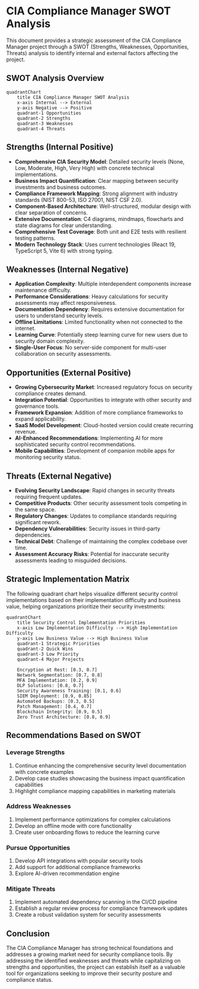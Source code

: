 # CIA Compliance Manager SWOT Analysis

This document provides a strategic assessment of the CIA Compliance Manager project through a SWOT (Strengths, Weaknesses, Opportunities, Threats) analysis to identify internal and external factors affecting the project.

## SWOT Analysis Overview

```mermaid
quadrantChart
    title CIA Compliance Manager SWOT Analysis
    x-axis Internal --> External
    y-axis Negative --> Positive
    quadrant-1 Opportunities
    quadrant-2 Strengths
    quadrant-3 Weaknesses
    quadrant-4 Threats
```

## Strengths (Internal Positive)

- **Comprehensive CIA Security Model**: Detailed security levels (None, Low, Moderate, High, Very High) with concrete technical implementations.
- **Business Impact Quantification**: Clear mapping between security investments and business outcomes.
- **Compliance Framework Mapping**: Strong alignment with industry standards (NIST 800-53, ISO 27001, NIST CSF 2.0).
- **Component-Based Architecture**: Well-structured, modular design with clear separation of concerns.
- **Extensive Documentation**: C4 diagrams, mindmaps, flowcharts and state diagrams for clear understanding.
- **Comprehensive Test Coverage**: Both unit and E2E tests with resilient testing patterns.
- **Modern Technology Stack**: Uses current technologies (React 19, TypeScript 5, Vite 6) with strong typing.

## Weaknesses (Internal Negative)

- **Application Complexity**: Multiple interdependent components increase maintenance difficulty.
- **Performance Considerations**: Heavy calculations for security assessments may affect responsiveness.
- **Documentation Dependency**: Requires extensive documentation for users to understand security levels.
- **Offline Limitations**: Limited functionality when not connected to the internet.
- **Learning Curve**: Potentially steep learning curve for new users due to security domain complexity.
- **Single-User Focus**: No server-side component for multi-user collaboration on security assessments.

## Opportunities (External Positive)

- **Growing Cybersecurity Market**: Increased regulatory focus on security compliance creates demand.
- **Integration Potential**: Opportunities to integrate with other security and governance tools.
- **Framework Expansion**: Addition of more compliance frameworks to expand applicability.
- **SaaS Model Development**: Cloud-hosted version could create recurring revenue.
- **AI-Enhanced Recommendations**: Implementing AI for more sophisticated security control recommendations.
- **Mobile Capabilities**: Development of companion mobile apps for monitoring security status.

## Threats (External Negative)

- **Evolving Security Landscape**: Rapid changes in security threats requiring frequent updates.
- **Competitive Products**: Other security assessment tools competing in the same space.
- **Regulatory Changes**: Updates to compliance standards requiring significant rework.
- **Dependency Vulnerabilities**: Security issues in third-party dependencies.
- **Technical Debt**: Challenge of maintaining the complex codebase over time.
- **Assessment Accuracy Risks**: Potential for inaccurate security assessments leading to misguided decisions.

## Strategic Implementation Matrix

The following quadrant chart helps visualize different security control implementations based on their implementation difficulty and business value, helping organizations prioritize their security investments:

```mermaid
quadrantChart
    title Security Control Implementation Priorities
    x-axis Low Implementation Difficulty --> High Implementation Difficulty
    y-axis Low Business Value --> High Business Value
    quadrant-1 Strategic Priorities
    quadrant-2 Quick Wins
    quadrant-3 Low Priority
    quadrant-4 Major Projects

    Encryption at Rest: [0.3, 0.7]
    Network Segmentation: [0.7, 0.8]
    MFA Implementation: [0.2, 0.9]
    DLP Solutions: [0.8, 0.7]
    Security Awareness Training: [0.1, 0.6]
    SIEM Deployment: [0.9, 0.85]
    Automated Backups: [0.3, 0.5]
    Patch Management: [0.4, 0.7]
    Blockchain Integrity: [0.9, 0.5]
    Zero Trust Architecture: [0.8, 0.9]
```

## Recommendations Based on SWOT

### Leverage Strengths

1. Continue enhancing the comprehensive security level documentation with concrete examples
2. Develop case studies showcasing the business impact quantification capabilities
3. Highlight compliance mapping capabilities in marketing materials

### Address Weaknesses

1. Implement performance optimizations for complex calculations
2. Develop an offline mode with core functionality
3. Create user onboarding flows to reduce the learning curve

### Pursue Opportunities

1. Develop API integrations with popular security tools
2. Add support for additional compliance frameworks
3. Explore AI-driven recommendation engine

### Mitigate Threats

1. Implement automated dependency scanning in the CI/CD pipeline
2. Establish a regular review process for compliance framework updates
3. Create a robust validation system for security assessments

## Conclusion

The CIA Compliance Manager has strong technical foundations and addresses a growing market need for security compliance tools. By addressing the identified weaknesses and threats while capitalizing on strengths and opportunities, the project can establish itself as a valuable tool for organizations seeking to improve their security posture and compliance status.

